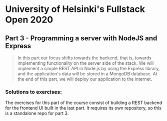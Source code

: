 # University of Helsinki's Fullstack Open 2020 

## Part 3 - Programming a server with NodeJS and Express

> In this part our focus shifts towards the backend, that is, towards implementing functionality on the server side of the stack. We will implement a simple REST API in Node.js by using the Express library, and the application's data will be stored in a MongoDB database. At the end of this part, we will deploy our application to the internet.

### Solutions to exercises:

The exercises for this part of the course consist of building a REST backend for the frontend UI built in the last part.
It requires its own repository, so this is a standalone repo for part 3.

